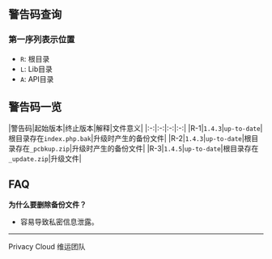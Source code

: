 ## 警告码查询

### 第一序列表示位置

- `R`: 根目录
- `L`: Lib目录
- `A`: API目录

## 警告码一览

|警告码|起始版本|终止版本|解释|文件意义|
|:-:|:-:|:-:|:-:|
|R-1|`1.4.3`|`up-to-date`|根目录存在`index.php.bak`|升级时产生的备份文件|
|R-2|`1.4.3`|`up-to-date`|根目录存在`_pcbkup.zip`|升级时产生的备份文件|
|R-3|`1.4.5`|`up-to-date`|根目录存在`_update.zip`|升级文件|

## FAQ

**为什么要删除备份文件？**

- 容易导致私密信息泄露。


---

Privacy Cloud 维运团队
